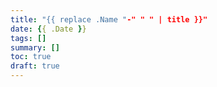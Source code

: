 ```yaml
---
title: "{{ replace .Name "-" " " | title }}"
date: {{ .Date }}
tags: []
summary: []
toc: true
draft: true
---
```


